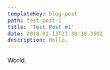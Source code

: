 ```yaml
---
templateKey: blog-post
path: test-post-1
title: 'Test Post #1'
date: 2018-02-13T23:38:38.350Z
description: Hello.
---
```

World.
